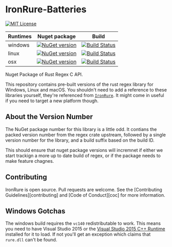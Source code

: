# IronRure-Batteries

[![MIT License](https://img.shields.io/github/license/iwillspeak/IronRure-Batteries.svg)](https://github.com/iwillspeak/IronRure-Batteries/blob/master/LICENSE)


| Runtimes         | Nuget package | Build         |
| ---------------  | ------------- | ------------- |
| windows          | [![NuGet version](https://badge.fury.io/nu/IronRure.Batteries-Windows.svg)](https://badge.fury.io/nu/IronRure.Batteries-Windows)  | [![Build Status](https://github.com/iwillspeak/IronRure-Batteries/actions/workflows/ci.yml/badge.svg)](https://github.com/iwillspeak/IronRure-Batteries/actions/workflows/ci.yml) |
| linux            | [![NuGet version](https://badge.fury.io/nu/IronRure.Batteries-Linux.svg)](https://badge.fury.io/nu/IronRure.Batteries-Linux)      | [![Build Status](https://github.com/iwillspeak/IronRure-Batteries/actions/workflows/ci.yml/badge.svg)](https://github.com/iwillspeak/IronRure-Batteries/actions/workflows/ci.yml) |
| osx              | [![NuGet version](https://badge.fury.io/nu/IronRure.Batteries-Darwin.svg)](https://badge.fury.io/nu/IronRure.Batteries-Darwin)    | [![Build Status](https://github.com/iwillspeak/IronRure-Batteries/actions/workflows/ci.yml/badge.svg)](https://github.com/iwillspeak/IronRure-Batteries/actions/workflows/ci.yml) |


Nuget Package of Rust Regex C API.

This repository contains pre-built versions of the rust regex library for Windows, Linux and macOS. You shouldn't need to add a reference to these libraries yourself, they're referenced from [`IronRure`](https://github.com/iwillspeak/IronRure). It might come in useful if you need to target a new platform though.

## About the Version Number

The NuGet package number for this library is a little odd. It contians the packed version number from the regex crate upstream, followed by a single version number for the library, and a build suffix based on the build ID.

This should ensure that nuget package versions will incremnet if either we start trackign a more up to date build of regex, or if the package needs to make feature chagnes.

## Contributing

IronRure is open source. Pull requests are welcome. See the [Contributing Guidelines][contributing] and [Code of Conduct][coc] for more information.

## Windows Gotchas

The windows build requires the `vc140` redistributable to work. This means you need to have Visual Studio 2015 or the [Visual Studio 2015 C++ Runtime](https://www.microsoft.com/en-gb/download/details.aspx?id=48145) installed for it to load. If not you'll get an exception which claims that `rure.dll` can't be found.

